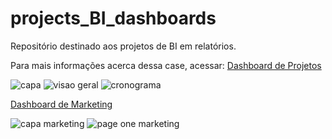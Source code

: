 # projects_BI_dashboards
Repositório destinado aos projetos de BI em relatórios.

Para mais informações acerca dessa case, acessar:
[Dashboard de Projetos](https://app.powerbi.com/view?r=eyJrIjoiZTU2NDRkMzItOGFhYi00M2YyLWEzNDctMGQ3ZWM2NGNhZjVkIiwidCI6IjcxNGZjZDU5LWFhZDctNDY0ZS04YjU2LTJlZTM1NTZjMmRmMyJ9&pageName=ReportSection)

![capa](https://user-images.githubusercontent.com/91800929/177152645-2abe696d-b902-4feb-a635-689e720d5737.png)
![visao geral](https://user-images.githubusercontent.com/91800929/177152665-e1969d61-29c2-4b70-b36f-ffac38f146a9.png)
![cronograma](https://user-images.githubusercontent.com/91800929/177152681-1c399323-3fec-44c0-b48b-9f2535baede4.png)

[Dashboard de Marketing](https://app.powerbi.com/view?r=eyJrIjoiYTYzNjYxMjQtZjA0Zi00ZjE5LTg0ZWYtZWZhYjBlNzkyYzExIiwidCI6IjcxNGZjZDU5LWFhZDctNDY0ZS04YjU2LTJlZTM1NTZjMmRmMyJ9)

![capa marketing](https://user-images.githubusercontent.com/91800929/177999860-a5602af4-4769-4e56-911c-06052876a4b0.png)
![page one marketing](https://user-images.githubusercontent.com/91800929/177999909-d2eca378-ee32-45d8-aa65-5d84176bd7d6.png)
